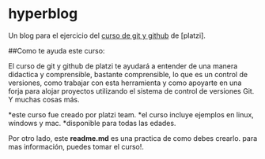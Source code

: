 # hyperblog

Un blog para el ejercicio del [curso de git y github](https://platzi.com/cursos/git-github/ " curso de Git y github") de
[platzi].

##Como te ayuda este curso:

El curso de git y github de platzi te ayudará a entender de una
manera didactica y comprensible, bastante comprensible, lo que es
un control de versiones, como trabajar con esta herramienta y como
apoyarte en una forja para alojar proyectos utilizando el sistema de
control de versiones Git. Y muchas cosas más.

*este curso fue creado por platzi team.
*el curso incluye ejemplos en linux, windows y mac.
\*disponible para todas las edades.

Por otro lado, este **readme.md** es una practica de como debes crearlo.
para mas información, puedes tomar el curso!.
